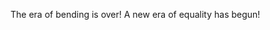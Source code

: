 The era of bending is over! A new era of equality has begun!

<img style="with:100px" src="https://64.media.tumblr.com/c1eb16d5220e37e0125ce85ab3ec124f/tumblr_nhbzci11l51r1w4gno1_500.gifv" alt="">

